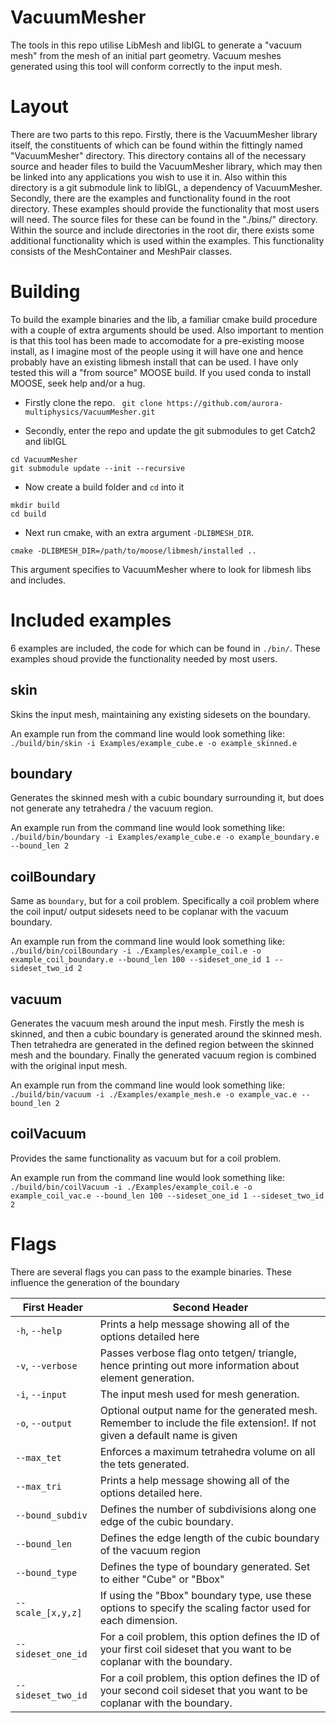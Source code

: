 # VacuumMesher
The tools in this repo utilise LibMesh and libIGL to generate a "vacuum mesh" from the mesh
of an initial part geometry. Vacuum meshes generated using this tool will conform correctly to the input mesh.

# Layout
There are two parts to this repo. Firstly, there is the VacuumMesher library itself, the constituents of which can be found within the fittingly named "VacuumMesher" directory. This directory contains all of the necessary source and header files to build the VacuumMesher library, which may then be linked into any applications you wish to use it in. Also within this directory is a git submodule link to libIGL, a dependency of VacuumMesher. Secondly, there are the examples and functionality found in the root directory. These examples should provide the functionality that most users will need. The source files for these can be found in the "./bins/" directory. Within the source and include directories in the root dir, there exists some additional functionality which is used within the examples. This functionality consists of the  MeshContainer and MeshPair classes. 

# Building
To build the example binaries and the lib, a familiar cmake build procedure with a couple of extra arguments should be used. Also important to mention is that this tool has been made to accomodate for a pre-existing moose install, as I imagine most of the people using it will have one and hence probably have an existing libmesh install that can be used. I have only tested this will a "from source" MOOSE build. If you used conda to install MOOSE, seek help and/or a hug. 

- Firstly clone the repo.
``` git clone https://github.com/aurora-multiphysics/VacuumMesher.git```

- Secondly, enter the repo and update the git submodules to get Catch2 and libIGL
``` 
cd VacuumMesher
git submodule update --init --recursive
```

- Now create a build folder and `cd` into it

```
mkdir build
cd build
```
- Next run cmake, with an extra argument `-DLIBMESH_DIR`.

```
cmake -DLIBMESH_DIR=/path/to/moose/libmesh/installed ..
```
This argument specifies to VacuumMesher where to look for libmesh libs and includes.

# Included examples

6 examples are included, the code for which can be found in `./bin/`. These examples shoud provide the functionality needed by most users.

## skin
Skins the input mesh, maintaining any existing sidesets on the boundary.

An example run from the command line would look something like:
`./build/bin/skin -i Examples/example_cube.e -o example_skinned.e`

## boundary
Generates the skinned mesh with a cubic boundary surrounding it, but does not generate any tetrahedra / the vacuum region. 

An example run from the command line would look something like:
`./build/bin/boundary -i Examples/example_cube.e -o example_boundary.e --bound_len 2`

## coilBoundary
Same as `boundary`, but for a coil problem. Specifically a coil problem where the coil input/ output sidesets need to be coplanar with the vacuum boundary.

An example run from the command line would look something like:
`./build/bin/coilBoundary -i ./Examples/example_coil.e -o example_coil_boundary.e --bound_len 100 --sideset_one_id 1 --sideset_two_id 2`

## vacuum
Generates the vacuum mesh around the input mesh. Firstly the mesh is skinned, and then a cubic boundary is generated around the skinned mesh.
Then tetrahedra are generated in the defined region between the skinned mesh and the boundary. Finally the generated vacuum region is combined
with the original input mesh.

An example run from the command line would look something like:
`./build/bin/vacuum -i ./Examples/example_mesh.e -o example_vac.e --bound_len 2`

## coilVacuum 
Provides the same functionality as vacuum but for a coil problem.

An example run from the command line would look something like:
`./build/bin/coilVacuum -i ./Examples/example_coil.e -o example_coil_vac.e --bound_len 100 --sideset_one_id 1 --sideset_two_id 2`

# Flags
There are several flags you can pass to the example binaries. These influence the generation of the boundary

| First Header  | Second Header |
| ------------- | ------------- |
| `-h`, `--help`  | Prints a help message showing all of the options detailed here  |
| `-v`, `--verbose`  | Passes verbose flag onto tetgen/ triangle, hence printing out more information about element generation. |
| `-i`, `--input`  | The input mesh used for mesh generation. |
| `-o`, `--output`  | Optional output name for the generated mesh. Remember to include the file extension!. If not given a default name is given|
| `--max_tet`  | Enforces a maximum tetrahedra volume on all the tets generated. |
| `--max_tri`  | Prints a help message showing all of the options detailed here. |
| `--bound_subdiv` | Defines the number of subdivisions along one edge of the cubic boundary. |
| `--bound_len` | Defines the edge length of the cubic boundary of the vacuum region |
| `--bound_type` | Defines the type of boundary generated. Set to either "Cube" or "Bbox" |
| `--scale_[x,y,z]` | If using the "Bbox" boundary type, use these options to specify the scaling factor used for each dimension. |
| `--sideset_one_id` | For a coil problem, this option defines the ID of your first coil sideset that you want to be coplanar with the boundary. |
| `--sideset_two_id` | For a coil problem, this option defines the ID of your second coil sideset that you want to be coplanar with the boundary. |




